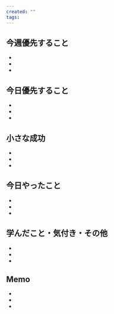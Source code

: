 ```yaml
---
created: ""
tags:
---
```


## 今週優先すること
- 
- 
- 

## 今日優先すること
- 
- 
- 

## 小さな成功
- 
- 
- 

## 今日やったこと
- 
- 
- 

## 学んだこと・気付き・その他
- 
- 
- 

## Memo
- 
- 
- 